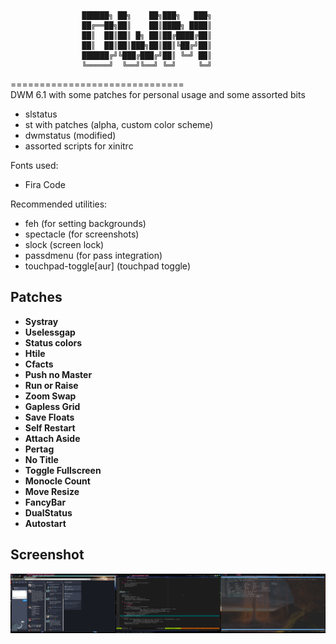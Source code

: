 ```
 				██████╗ ██╗    ██╗███╗   ███╗
   				██╔══██╗██║    ██║████╗ ████║
   				██║  ██║██║ █╗ ██║██╔████╔██║
   				██║  ██║██║███╗██║██║╚██╔╝██║
   				██████╔╝╚███╔███╔╝██║ ╚═╝ ██║
   				╚═════╝  ╚══╝╚══╝ ╚═╝     ╚═╝
```
==============================  
DWM 6.1 with some patches for personal usage and some assorted bits
- slstatus
- st with patches (alpha, custom color scheme)
- dwmstatus (modified)
- assorted scripts for xinitrc

Fonts used:
- Fira Code

Recommended utilities:
- feh (for setting backgrounds)
- spectacle (for screenshots) 
- slock (screen lock)
- passdmenu (for pass integration)
- touchpad-toggle[aur] (touchpad toggle)
    
Patches
----------------------------
* **Systray**
* **Uselessgap**
* **Status colors**
* **Htile**
* **Cfacts**
* **Push no Master**
* **Run or Raise**
* **Zoom Swap**
* **Gapless Grid**
* **Save Floats**
* **Self Restart**
* **Attach Aside**
* **Pertag**
* **No Title**
* **Toggle Fullscreen**
* **Monocle Count**
* **Move Resize**
* **FancyBar**
* **DualStatus**
* **Autostart**
  
Screenshot
----------------------------
![Screenshot](/screenshot.png)
